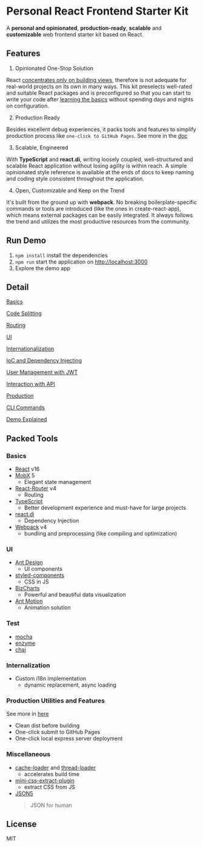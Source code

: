 # Personal React Frontend Starter Kit

A **personal and opinionated**, **production-ready**, **scalable** and **customizable** web frontend starter kit based on React.

## Features

1. Opinionated One-Stop Solution

React [concentrates only on building views](https://reactjs.org/), therefore is not adequate for real-world projects on its own in many ways. This kit preselects well-rated and suitable React packages and is preconfigured so that you can start to write your code after [learning the basics](docs/basics.md) without spending days and nights on configuration.

2. Production Ready

Besides excellent debug experiences, it packs tools and features to simplify production process like `one-click to GitHub Pages`. See more in the [doc](docs/production.md)

3. Scalable, Engineered

With **TypeScript** and **react.di**, writing loosely coupled, well-structured and scalable React application without losing agility is within reach. A simple opinionated style reference is available at the ends of docs to keep naming and coding style consistent throughout the application.

4. Open, Customizable and Keep on the Trend

It's built from the ground up with **webpack**. No breaking boilerplate-specific commands or tools are introduced (like the ones in create-react-app), which means external packages can be easily integrated. It always follows the trend and utilizes the most productive resources from the community.

## Run Demo

1. `npm install` install the dependencies
2. `npm run` start the application on [http://localhost:3000](http://localhost:3000)
3. Explore the demo app

## Detail

[Basics](https://github.com/viccrubs/FrontendStarterKit/wiki/Basics)

[Code Splitting](https://github.com/viccrubs/FrontendStarterKit/wiki/Code-Splitting)

[Routing](https://github.com/viccrubs/FrontendStarterKit/wiki/Routing)

[UI](https://github.com/viccrubs/FrontendStarterKit/wiki/UI)

[Internationalization](https://github.com/viccrubs/FrontendStarterKit/wiki/Internationalization)

[IoC and Dependency Injecting](https://github.com/viccrubs/FrontendStarterKit/wiki/IoC-and-Dependency-Injecting)

[User Management with JWT](https://github.com/viccrubs/FrontendStarterKit/wiki/User-Management-with-JWT)

[Interaction with API](https://github.com/viccrubs/FrontendStarterKit/wiki/Interaction-with-API)

[Production](https://github.com/viccrubs/FrontendStarterKit/wiki/Production)

[CLI Commands](https://github.com/viccrubs/FrontendStarterKit/wiki/CLI-Commands)

[Demo Explained](docs/demoExplained.md)

## Packed Tools

### Basics
- [React](https://reactjs.org/) v16
- [MobX](https://cn.mobx.js.org/) 5
  - Elegant state management
- [React-Router](https://github.com/ReactTraining/react-router) v4
  - Routing
- [TypeScript](https://www.typescriptlang.org/)
  - Better development experience and must-have for large projects
- [react.di](https://github.com/RobinBuschmann/react.di/tree/master)
  - Dependency Injection
- [Webpack](https://webpack.js.org/) v4
  - bundling and preprocessing (like compiling and optimization)

### UI
- [Ant Design](https://ant.design)
  - UI components
- [styled-components](https://www.styled-components.com)
  - CSS in JS
- [BizCharts](https://github.com/alibaba/BizCharts)
  - Powerful and beautiful data visualization
- [Ant Motion](https://motion.ant.design/)
  - Animation solution

### Test
- [mocha](https://mochajs.org/)
- [enzyme](https://github.com/airbnb/enzyme)
- [chai](https://github.com/chaijs/chai)

### Internalization
- Custom i18n implementation
  - dynamic replacement, async loading

### Production Utilities and Features

See more in [here](docs/production.md)

- Clean dist before building
- One-click submit to GitHub Pages
- One-click local express server deployment

### Miscellaneous

- [cache-loader](https://github.com/webpack-contrib/cache-loader) and [thread-loader](https://github.com/webpack-contrib/thread-loader)
  - accelerates build time
- [mini-css-extract-plugin](https://github.com/webpack-contrib/mini-css-extract-plugin)
  - extract CSS from JS
- [JSON5](https://github.com/json5/json5)
  > JSON for human

## License

MIT
